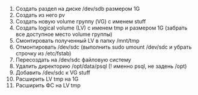 1) Создать раздел на диске /dev/sdb размером 1G
2) Создать из него pv
3) Создать новую volume группу (VG) с именем stuff
4) Создать logical volume (LV) с именем tmp и размером 1G (забрать все доступное место volume группы)
5) Смонтировать полученный LV в папку /mnt/tmp
6) Отмонтировать /dev/sdc (выполнить sudo umount /dev/sdc и убрать строчку из /etc/fstab)
7) Пересоздать на /dev/sdc файловую систему
8) Удалить директорию /opt/data/psql (! именно psql, не задень /opt)
9) Добавить /dev/sdc к VG stuff
10) Расширить LV tmp на 1G
11) Расширить ФС на LV tmp
